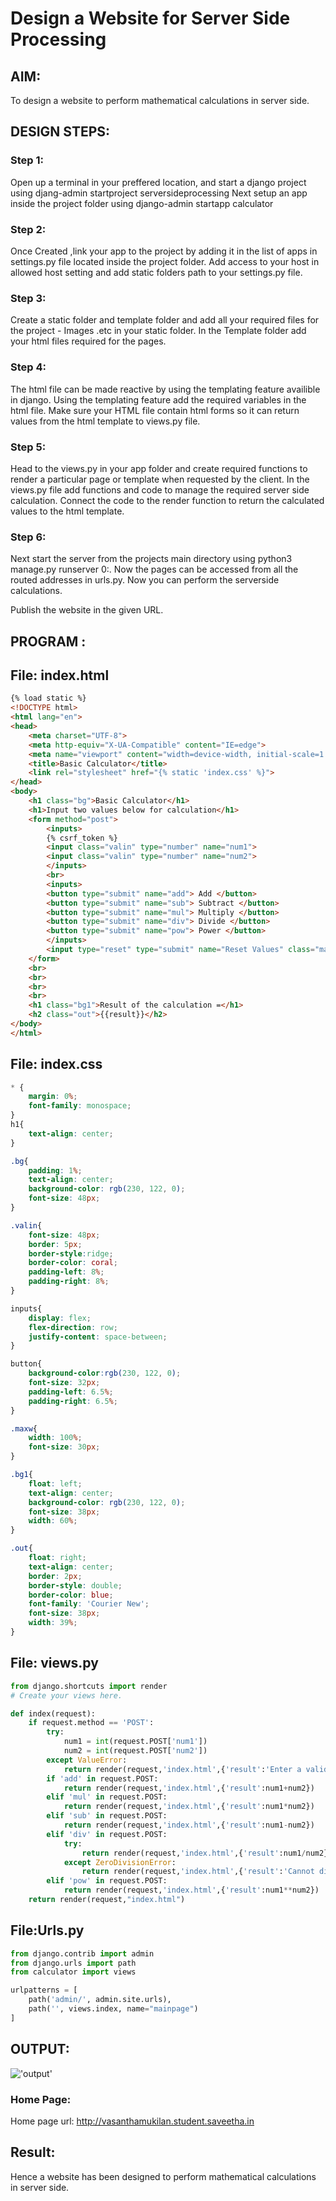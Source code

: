 # Design a Website for Server Side Processing

## AIM:
To design a website to perform mathematical calculations in server side.

## DESIGN STEPS:

### Step 1:
Open up a terminal in your preffered location, and start a django project using djang-admin startproject serversideprocessing Next setup an app inside the project folder using django-admin startapp calculator


### Step 2:
Once Created ,link your app to the project by adding it in the list of apps in settings.py file located inside the project folder. Add access to your host in allowed host setting and add static folders path to your settings.py file.


### Step 3:
Create a static folder and template folder and add all your required files for the project - Images .etc in your static folder. In the Template folder add your html files required for the pages.
### Step 4:
The html file can be made reactive by using the templating feature availible in django. Using the templating feature add the required variables in the html file. Make sure your HTML file contain html forms so it can return values from the html template to views.py file.
### Step 5:
Head to the views.py in your app folder and create required functions to render a particular page or template when requested by the client. In the views.py file add functions and code to manage the required server side calculation. Connect the code to the render function to return the calculated values to the html template.
### Step 6:
Next start the server from the projects main directory using python3 manage.py runserver 0:<portnumber>. Now the pages can be accessed from all the routed addresses in urls.py. Now you can perform the serverside calculations.

Publish the website in the given URL.

## PROGRAM :
## File: index.html
```html
{% load static %}
<!DOCTYPE html>
<html lang="en">
<head>
    <meta charset="UTF-8">
    <meta http-equiv="X-UA-Compatible" content="IE=edge">
    <meta name="viewport" content="width=device-width, initial-scale=1.0">
    <title>Basic Calculator</title>
    <link rel="stylesheet" href="{% static 'index.css' %}">
</head>
<body>
    <h1 class="bg">Basic Calculator</h1>
    <h1>Input two values below for calculation</h1>
    <form method="post">
        <inputs>
        {% csrf_token %}
        <input class="valin" type="number" name="num1">
        <input class="valin" type="number" name="num2">
        </inputs>
        <br>
        <inputs>
        <button type="submit" name="add"> Add </button>
        <button type="submit" name="sub"> Subtract </button>
        <button type="submit" name="mul"> Multiply </button>
        <button type="submit" name="div"> Divide </button>
        <button type="submit" name="pow"> Power </button>
        </inputs>
        <input type="reset" type="submit" name="Reset Values" class="maxw">
    </form>
    <br>
    <br>
    <br>
    <br>
    <h1 class="bg1">Result of the calculation =</h1>
    <h2 class="out">{{result}}</h2>
</body>
</html>
```
## File: index.css
```css
* {
    margin: 0%;
    font-family: monospace;
}
h1{
    text-align: center;
}

.bg{
    padding: 1%;
    text-align: center;
    background-color: rgb(230, 122, 0);
    font-size: 48px;
}

.valin{
    font-size: 48px;
    border: 5px;
    border-style:ridge;
    border-color: coral;
    padding-left: 8%;
    padding-right: 8%;
}

inputs{
    display: flex;   
    flex-direction: row;
    justify-content: space-between;
}

button{
    background-color:rgb(230, 122, 0);
    font-size: 32px;
    padding-left: 6.5%;
    padding-right: 6.5%;
}

.maxw{
    width: 100%;
    font-size: 30px;
}

.bg1{
    float: left;
    text-align: center;
    background-color: rgb(230, 122, 0);
    font-size: 38px;
    width: 60%;
}

.out{
    float: right;
    text-align: center;
    border: 2px;
    border-style: double;
    border-color: blue;
    font-family: 'Courier New';
    font-size: 38px;
    width: 39%;
}
```
## File: views.py
```python
from django.shortcuts import render
# Create your views here.

def index(request):
    if request.method == 'POST':
        try:
            num1 = int(request.POST['num1'])
            num2 = int(request.POST['num2'])
        except ValueError:
            return render(request,'index.html',{'result':'Enter a valid number!'})
        if 'add' in request.POST:
            return render(request,'index.html',{'result':num1+num2})
        elif 'mul' in request.POST:
            return render(request,'index.html',{'result':num1*num2})
        elif 'sub' in request.POST:
            return render(request,'index.html',{'result':num1-num2})
        elif 'div' in request.POST:
            try:
                return render(request,'index.html',{'result':num1/num2})
            except ZeroDivisionError:
                return render(request,'index.html',{'result':'Cannot divide by zero!'})
        elif 'pow' in request.POST:
            return render(request,'index.html',{'result':num1**num2})
    return render(request,"index.html")
```
## File:Urls.py
```python
from django.contrib import admin
from django.urls import path
from calculator import views

urlpatterns = [
    path('admin/', admin.site.urls),
    path('', views.index, name="mainpage")
]
```
## OUTPUT:
!['output'](/Screenshot%20from%202023-01-20%2020-19-37.png)
### Home Page:
Home page url: http://vasanthamukilan.student.saveetha.in
## Result:
Hence a website has been designed to perform mathematical calculations in server side.
